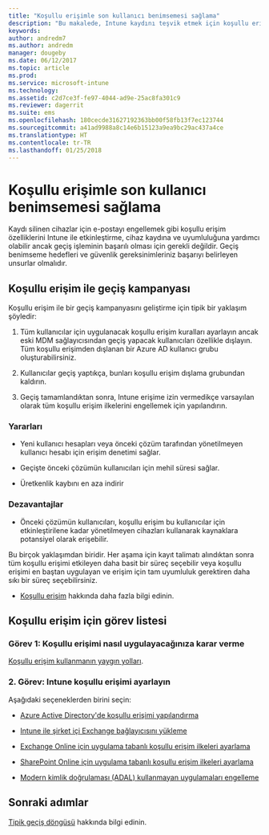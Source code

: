 ```yaml
---
title: "Koşullu erişimle son kullanıcı benimsemesi sağlama"
description: "Bu makalede, Intune kaydını teşvik etmek için koşullu erişimden nasıl yararlanılacağına ilişkin öngörüler sağlanmaktadır."
keywords: 
author: andredm7
ms.author: andredm
manager: dougeby
ms.date: 06/12/2017
ms.topic: article
ms.prod: 
ms.service: microsoft-intune
ms.technology: 
ms.assetid: c2d7ce3f-fe97-4044-ad9e-25ac8fa301c9
ms.reviewer: dagerrit
ms.suite: ems
ms.openlocfilehash: 180cecde31627192363bb00f58fb13f7ec123744
ms.sourcegitcommit: a41ad9988a8c14e6b15123a9ea9bc29ac437a4ce
ms.translationtype: HT
ms.contentlocale: tr-TR
ms.lasthandoff: 01/25/2018
---
```

# <a name="drive-end-user-adoption-with-conditional-access"></a>Koşullu erişimle son kullanıcı benimsemesi sağlama

Kaydı silinen cihazlar için e-postayı engellemek gibi koşullu erişim özelliklerini Intune ile etkinleştirme, cihaz kaydına ve uyumluluğuna yardımcı olabilir ancak geçiş işleminin başarılı olması için gerekli değildir. Geçiş benimseme hedefleri ve güvenlik gereksinimleriniz başarıyı belirleyen unsurlar olmalıdır.

## <a name="migration-campaign-with-conditional-access"></a>Koşullu erişim ile geçiş kampanyası

Koşullu erişim ile bir geçiş kampanyasını geliştirme için tipik bir yaklaşım şöyledir:

1.  Tüm kullanıcılar için uygulanacak koşullu erişim kuralları ayarlayın ancak eski MDM sağlayıcısından geçiş yapacak kullanıcıları özellikle dışlayın. Tüm koşullu erişimden dışlanan bir Azure AD kullanıcı grubu oluşturabilirsiniz.

2.  Kullanıcılar geçiş yaptıkça, bunları koşullu erişim dışlama grubundan kaldırın.

3.  Geçiş tamamlandıktan sonra, Intune erişime izin vermedikçe varsayılan olarak tüm koşullu erişim ilkelerini engellemek için yapılandırın.

### <a name="advantages"></a>Yararları

-   Yeni kullanıcı hesapları veya önceki çözüm tarafından yönetilmeyen kullanıcı hesabı için erişim denetimi sağlar.

-   Geçişte önceki çözümün kullanıcıları için mehil süresi sağlar.

-   Üretkenlik kaybını en aza indirir

### <a name="disadvantages"></a>Dezavantajlar

-   Önceki çözümün kullanıcıları, koşullu erişim bu kullanıcılar için etkinleştirilene kadar yönetilmeyen cihazları kullanarak kaynaklara potansiyel olarak erişebilir.


Bu birçok yaklaşımdan biridir. Her aşama için kayıt talimatı alındıktan sonra tüm koşullu erişimi etkileyen daha basit bir süreç seçebilir veya koşullu erişimi en baştan uygulayan ve erişim için tam uyumluluk gerektiren daha sıkı bir süreç seçebilirsiniz.

-   [Koşullu erişim](conditional-access.md) hakkında daha fazla bilgi edinin.

## <a name="task-list-for-conditional-access"></a>Koşullu erişim için görev listesi

### <a name="task-1-decide-how-you-are-going-to-implement-conditional-access"></a>Görev 1: Koşullu erişimi nasıl uygulayacağınıza karar verme

[Koşullu erişim kullanmanın yaygın yolları](conditional-access-intune-common-ways-use.md).

### <a name="task-2-set-up-intune-conditional-access"></a>2. Görev: Intune koşullu erişimi ayarlayın

Aşağıdaki seçeneklerden birini seçin:

-   [Azure Active Directory'de koşullu erişimi yapılandırma](https://docs.microsoft.com/azure/active-directory/active-directory-conditional-access-azure-portal)

-   [Intune ile şirket içi Exchange bağlayıcısını yükleme](exchange-connector-install.md)

-   [Exchange Online için uygulama tabanlı koşullu erişim ilkeleri ayarlama](app-based-conditional-access-intune-create.md)

-   [SharePoint Online için uygulama tabanlı koşullu erişim ilkeleri ayarlama](app-based-conditional-access-intune-create.md)

-   [Modern kimlik doğrulaması (ADAL) kullanmayan uygulamaları engelleme](app-modern-authentication-block.md)

## <a name="next-steps"></a>Sonraki adımlar

[Tipik geçiş döngüsü](migration-guide-cycle.md) hakkında bilgi edinin.
